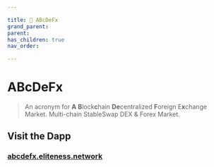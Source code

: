 ```yaml
---

title: 💱 ABcDeFx
grand_parent:
parent:
has_children: true
nav_order:

---
```


# ABcDeFx
> An acronym for **A** **B**lock**c**hain **De**centralized **F**oreign E**x**change Market.
Multi-chain StableSwap DEX & Forex Market.

## Visit the Dapp
### [abcdefx.eliteness.network](https://abcdefx.eliteness.network)